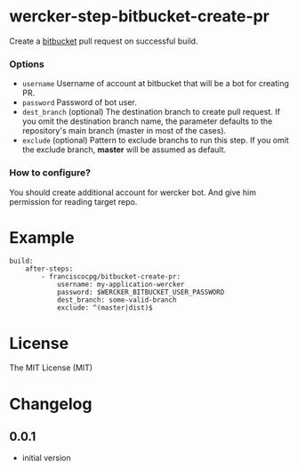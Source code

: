 # wercker-step-bitbucket-create-pr
Create a [bitbucket](http://bitbucket.com) pull request on successful build.

### Options

* `username` Username of account at bitbucket that will be a bot for creating PR.
* `password` Password of bot user.
* `dest_branch` (optional) The destination branch to create pull request. If you omit the destination branch name, the parameter defaults to the repository's main branch (master in most of the cases).
* `exclude` (optional) Pattern to exclude branchs to run this step. If you omit the exclude branch, **master** will be assumed as default.

### How to configure?

You should create additional account for wercker bot. And give him permission for reading target repo.

# Example

    build:
        after-steps:
            - franciscocpg/bitbucket-create-pr:
                username: my-application-wercker
                password: $WERCKER_BITBUCKET_USER_PASSWORD
                dest_branch: some-valid-branch
				exclude: ^(master|dist)$

# License

The MIT License (MIT)


# Changelog

## 0.0.1
- initial version